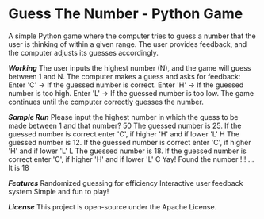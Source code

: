 # __Guess The Number - Python Game__
A simple Python game where the computer tries to guess a number that the user is thinking of within a given range. The user provides feedback, and the computer adjusts its guesses accordingly.

***Working***
The user inputs the highest number (N), and the game will guess between 1 and N.
The computer makes a guess and asks for feedback:
Enter 'C' → If the guessed number is correct.
Enter 'H' → If the guessed number is too high.
Enter 'L' → If the guessed number is too low.
The game continues until the computer correctly guesses the number.

***Sample Run***
Please input the highest number in which the guess to be made between 1 and that number? 50
The guessed number is 25. If the guessed number is correct enter 'C', if higher 'H' and if lower 'L' H
The guessed number is 12. If the guessed number is correct enter 'C', if higher 'H' and if lower 'L' L
The guessed number is 18. If the guessed number is correct enter 'C', if higher 'H' and if lower 'L' C
Yay! Found the number !!! ... It is 18

***Features***
Randomized guessing for efficiency
Interactive user feedback system
Simple and fun to play!

***License***
This project is open-source under the  Apache License.